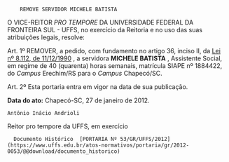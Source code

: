         REMOVE SERVIDOR MICHELE BATISTA  

O VICE-REITOR  *PRO TEMPORE*  DA UNIVERSIDADE FEDERAL DA FRONTEIRA SUL - UFFS, no exercício da Reitoria e no uso das suas atribuições legais, resolve:

 Art. 1º REMOVER, a pedido, com fundamento no artigo 36, inciso II, da  [Lei nº 8.112, de 11/12/1990](http://www.planalto.gov.br/ccivil_03/leis/L8112cons.htm) , a servidora  **MICHELE BATISTA**  , Assistente Social, em regime de 40 (quarenta) horas semanais, matrícula SIAPE nº 1884422, do  *Campus*  Erechim/RS para o  *Campus*  Chapecó/SC.

 Art. 2º Esta portaria entra em vigor na data de sua publicação.

  

   **Data do ato:** Chapecó-SC, 27 de janeiro de 2012.   
 

    Antônio Inácio Andrioli   
 Reitor pro tempore da UFFS, em exercício 

      Documento Histórico  [PORTARIA Nº 53/GR/UFFS/2012](https://www.uffs.edu.br/atos-normativos/portaria/gr/2012-0053/@@download/documento_historico)     
      
